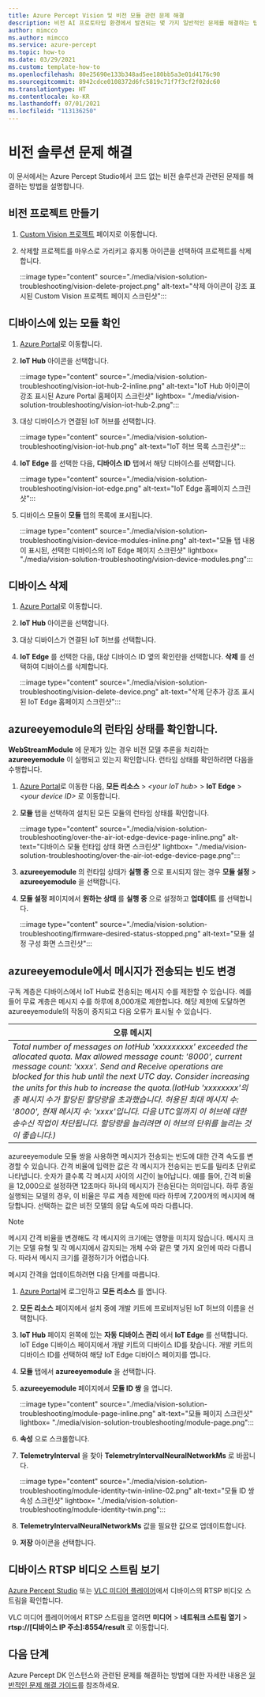 ```yaml
---
title: Azure Percept Vision 및 비전 모듈 관련 문제 해결
description: 비전 AI 프로토타입 환경에서 발견되는 몇 가지 일반적인 문제를 해결하는 팁을 확인합니다.
author: mimcco
ms.author: mimcco
ms.service: azure-percept
ms.topic: how-to
ms.date: 03/29/2021
ms.custom: template-how-to
ms.openlocfilehash: 80e25690e133b348ad5ee180bb5a3e01d4176c90
ms.sourcegitcommit: 8942cdce0108372d6fc5819c71f7f3cf2f02dc60
ms.translationtype: HT
ms.contentlocale: ko-KR
ms.lasthandoff: 07/01/2021
ms.locfileid: "113136250"
---
```

# <a name="vision-solution-troubleshooting"></a>비전 솔루션 문제 해결

이 문서에서는 Azure Percept Studio에서 코드 없는 비전 솔루션과 관련된 문제를 해결하는 방법을 설명합니다.

## <a name="delete-a-vision-project"></a>비전 프로젝트 만들기

1. [Custom Vision 프로젝트](https://www.customvision.ai/projects) 페이지로 이동합니다.

1. 삭제할 프로젝트를 마우스로 가리키고 휴지통 아이콘을 선택하여 프로젝트를 삭제합니다.

    :::image type="content" source="./media/vision-solution-troubleshooting/vision-delete-project.png" alt-text="삭제 아이콘이 강조 표시된 Custom Vision 프로젝트 페이지 스크린샷":::

## <a name="check-which-modules-are-on-a-device"></a>디바이스에 있는 모듈 확인

1. [Azure Portal](https://portal.azure.com/?feature.canmodifystamps=true&Microsoft_Azure_Iothub=aduprod&microsoft_azure_marketplace_ItemHideKey=Microsoft_Azure_ADUHidden#home)로 이동합니다.

1. **IoT Hub** 아이콘을 선택합니다.

    :::image type="content" source="./media/vision-solution-troubleshooting/vision-iot-hub-2-inline.png" alt-text="IoT Hub 아이콘이 강조 표시된 Azure Portal 홈페이지 스크린샷" lightbox= "./media/vision-solution-troubleshooting/vision-iot-hub-2.png":::

1. 대상 디바이스가 연결된 IoT 허브를 선택합니다.

    :::image type="content" source="./media/vision-solution-troubleshooting/vision-iot-hub.png" alt-text="IoT 허브 목록 스크린샷":::

1. **IoT Edge** 를 선택한 다음, **디바이스 ID** 탭에서 해당 디바이스를 선택합니다.

    :::image type="content" source="./media/vision-solution-troubleshooting/vision-iot-edge.png" alt-text="IoT Edge 홈페이지 스크린샷":::

1. 디바이스 모듈이 **모듈** 탭의 목록에 표시됩니다.

    :::image type="content" source="./media/vision-solution-troubleshooting/vision-device-modules-inline.png" alt-text="모듈 탭 내용이 표시된, 선택한 디바이스의 IoT Edge 페이지 스크린샷" lightbox= "./media/vision-solution-troubleshooting/vision-device-modules.png":::

## <a name="delete-a-device"></a>디바이스 삭제

1. [Azure Portal](https://portal.azure.com/?feature.canmodifystamps=true&Microsoft_Azure_Iothub=aduprod&microsoft_azure_marketplace_ItemHideKey=Microsoft_Azure_ADUHidden#home)로 이동합니다.

1. **IoT Hub** 아이콘을 선택합니다.

1. 대상 디바이스가 연결된 IoT 허브를 선택합니다.

1. **IoT Edge** 를 선택한 다음, 대상 디바이스 ID 옆의 확인란을 선택합니다. **삭제** 를 선택하여 디바이스를 삭제합니다.

    :::image type="content" source="./media/vision-solution-troubleshooting/vision-delete-device.png" alt-text="삭제 단추가 강조 표시된 IoT Edge 홈페이지 스크린샷":::

## <a name="check-the-runtime-status-of-azureeyemodule"></a>azureeyemodule의 런타임 상태를 확인합니다.

**WebStreamModule** 에 문제가 있는 경우 비전 모델 추론을 처리하는 **azureeyemodule** 이 실행되고 있는지 확인합니다. 런타임 상태를 확인하려면 다음을 수행합니다.

1. [Azure Portal](https://portal.azure.com/?feature.canmodifystamps=true&Microsoft_Azure_Iothub=aduprod&microsoft_azure_marketplace_ItemHideKey=Microsoft_Azure_ADUHidden#home)로 이동한 다음, **모든 리소스** >  *\<your IoT hub>*  > **IoT Edge** >  *\<your device ID>* 로 이동합니다. 
1. **모듈** 탭을 선택하여 설치된 모든 모듈의 런타임 상태를 확인합니다.

   :::image type="content" source="./media/vision-solution-troubleshooting/over-the-air-iot-edge-device-page-inline.png" alt-text="디바이스 모듈 런타임 상태 화면 스크린샷" lightbox= "./media/vision-solution-troubleshooting/over-the-air-iot-edge-device-page.png":::

1. **azureeyemodule** 의 런타임 상태가 **실행 중** 으로 표시되지 않는 경우 **모듈 설정** > **azureeyemodule** 을 선택합니다. 
1. **모듈 설정** 페이지에서 **원하는 상태** 를 **실행 중** 으로 설정하고 **업데이트** 를 선택합니다.

    :::image type="content" source="./media/vision-solution-troubleshooting/firmware-desired-status-stopped.png" alt-text="모듈 설정 구성 화면 스크린샷":::

## <a name="change-how-often-messages-are-sent-from-the-azureeyemodule"></a>azureeyemodule에서 메시지가 전송되는 빈도 변경

구독 계층은 디바이스에서 IoT Hub로 전송되는 메시지 수를 제한할 수 있습니다. 예를 들어 무료 계층은 메시지 수를 하루에 8,000개로 제한합니다. 해당 제한에 도달하면 azureeyemodule의 작동이 중지되고 다음 오류가 표시될 수 있습니다.

|오류 메시지|
|------|
|*Total number of messages on IotHub 'xxxxxxxxx' exceeded the allocated quota. Max allowed message count: '8000', current message count: 'xxxx'. Send and Receive operations are blocked for this hub until the next UTC day. Consider increasing the units for this hub to increase the quota.(IotHub 'xxxxxxxx'의 총 메시지 수가 할당된 할당량을 초과했습니다. 허용된 최대 메시지 수: '8000', 현재 메시지 수: 'xxxx'입니다. 다음 UTC일까지 이 허브에 대한 송수신 작업이 차단됩니다. 할당량을 늘리려면 이 허브의 단위를 늘리는 것이 좋습니다.)*|

azureeyemodule 모듈 쌍을 사용하면 메시지가 전송되는 빈도에 대한 간격 속도를 변경할 수 있습니다. 간격 비율에 입력한 값은 각 메시지가 전송되는 빈도를 밀리초 단위로 나타냅니다. 숫자가 클수록 각 메시지 사이의 시간이 늘어납니다. 예를 들어, 간격 비율을 12,000으로 설정하면 12초마다 하나의 메시지가 전송된다는 의미입니다. 하루 종일 실행되는 모델의 경우, 이 비율은 무료 계층 제한에 따라 하루에 7,200개의 메시지에 해당합니다. 선택하는 값은 비전 모델의 응답 속도에 따라 다릅니다.

> [!NOTE]
> 메시지 간격 비율을 변경해도 각 메시지의 크기에는 영향을 미치지 않습니다. 메시지 크기는 모델 유형 및 각 메시지에서 감지되는 개체 수와 같은 몇 가지 요인에 따라 다릅니다. 따라서 메시지 크기를 결정하기가 어렵습니다.

메시지 간격을 업데이트하려면 다음 단계를 따릅니다.

1. [Azure Portal](https://ms.portal.azure.com/?feature.canmodifystamps=true&Microsoft_Azure_Iothub=aduprod#home)에 로그인하고 **모든 리소스** 를 엽니다.

1. **모든 리소스** 페이지에서 설치 중에 개발 키트에 프로비저닝된 IoT 허브의 이름을 선택합니다.

1. **IoT Hub** 페이지 왼쪽에 있는 **자동 디바이스 관리** 에서 **IoT Edge** 를 선택합니다. IoT Edge 디바이스 페이지에서 개발 키트의 디바이스 ID를 찾습니다. 개발 키트의 디바이스 ID를 선택하여 해당 IoT Edge 디바이스 페이지를 엽니다.

1. **모듈** 탭에서 **azureeyemodule** 을 선택합니다.

1. **azureeyemodule** 페이지에서 **모듈 ID 쌍** 을 엽니다.

    :::image type="content" source="./media/vision-solution-troubleshooting/module-page-inline.png" alt-text="모듈 페이지 스크린샷" lightbox= "./media/vision-solution-troubleshooting/module-page.png":::

1. **속성** 으로 스크롤합니다.
1. **TelemetryInterval** 을 찾아 **TelemetryIntervalNeuralNetworkMs** 로 바꿉니다.

    :::image type="content" source="./media/vision-solution-troubleshooting/module-identity-twin-inline-02.png" alt-text="모듈 ID 쌍 속성 스크린샷" lightbox= "./media/vision-solution-troubleshooting/module-identity-twin.png":::

1. **TelemetryIntervalNeuralNetworkMs** 값을 필요한 값으로 업데이트합니다.

1. **저장** 아이콘을 선택합니다.

## <a name="view-device-rtsp-video-stream"></a>디바이스 RTSP 비디오 스트림 보기

[Azure Percept Studio](./how-to-view-video-stream.md) 또는 [VLC 미디어 플레이어](https://www.videolan.org/vlc/index.html)에서 디바이스의 RTSP 비디오 스트림을 확인합니다.

VLC 미디어 플레이어에서 RTSP 스트림을 열려면 **미디어** > **네트워크 스트림 열기** > **rtsp://[디바이스 IP 주소]:8554/result** 로 이동합니다.

## <a name="next-steps"></a>다음 단계

Azure Percept DK 인스턴스와 관련된 문제를 해결하는 방법에 대한 자세한 내용은 [일반적인 문제 해결 가이드](./troubleshoot-dev-kit.md)를 참조하세요.